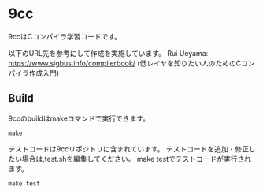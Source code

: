 # 9cc
9ccはCコンパイラ学習コードです。

以下のURL先を参考にして作成を実施しています。
Rui Ueyama:
https://www.sigbus.info/compilerbook/
(低レイヤを知りたい人のためのCコンパイラ作成入門)

## Build
9ccのbuildはmakeコマンドで実行できます。

`make`

テストコードは9ccリポジトリに含まれています。
テストコードを追加・修正したい場合は,test.shを編集してください。
make testでテストコードが実行されます。

`make test`

